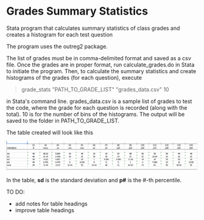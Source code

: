 # Grades Summary Statistics
Stata program that calculates summary statistics of class grades and creates a histogram for each test question

The program uses the outreg2 package.

The list of grades must be in comma-delimited format and saved as a csv file. Once the grades are in proper format, run calculate_grades.do in Stata to initiate the program. Then, to calculate the summary statistics and create histograms of the grades (for each question), execute 

> grade_stats "PATH_TO_GRADE_LIST" "grades_data.csv" 10

in Stata's command line. grades_data.csv is a sample list of grades to test the code, where the grade for each question is recorded (along with the total). 10 is for the number of bins of the histograms. The output will be saved to the folder in PATH_TO_GRADE_LIST.

The table created will look like this

![alt text][table]

In the table, **sd** is the standard deviation and **p#** is the #-th percentile.


TO DO:
- add notes for table headings
- improve table headings

[table]: https://github.com/palpen/grades_sum_stats/blob/master/sample_table.png
